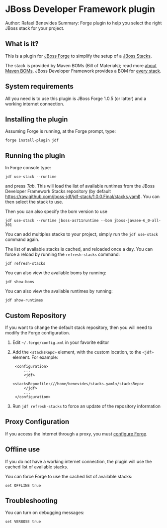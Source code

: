 JBoss Developer Framework plugin
=======
Author: Rafael Benevides
Summary: Forge plugin to help you select the right JBoss stack for your project.


What is it?
-----------

This is a plugin for [JBoss Forge](http://jboss.org/forge) to simplify the setup of a [JBoss Stacks](http://www.jboss.org/jdf/stack/stacks).

The stack is provided by Maven BOMs (Bill of Materials); read more [about Maven BOMs](http://maven.apache.org/guides/introduction/introduction-to-dependency-mechanism.html). JBoss Developer Framework provides a BOM for [every stack](http://www.jboss.org/jdf/stack/jboss-bom/).


System requirements
-------------------

All you need is to use this plugin is JBoss Forge 1.0.5 (or latter) and a working internet connection.


Installing the plugin
---------------------

Assuming Forge is running, at the Forge prompt, type:

    forge install-plugin jdf


Running the plugin
-------------------

In Forge console type:

    jdf use-stack --runtime

and press _Tab_. This will load the list of available runtimes from the JBoss Developer Framework Stacks repository (by default <https://raw.github.com/jboss-jdf/jdf-stack/1.0.0.Final/stacks.yaml>). You can then select the stack to use.

Then you can also specify the bom version to use

    jdf use-stack --runtime jboss-as711runtime --bom jboss-javaee-6_0-all-301

You can add multiples stacks to your project, simply run the `jdf use-stack` command again.

The list of available stacks is cached, and reloaded once a day. You can force a reload by running the `refresh-stacks` command:

    jdf refresh-stacks

You can also view the available boms by running:

    jdf show-boms

You can also view the available runtimes by running:

    jdf show-runtimes

Custom Repository
-----------------

If you want to change the default stack repository, then you will need to modify the Forge configuration.

1. Edit `~/.forge/config.xml` in your favorite editor
2. Add the `<stacksRepo>` element, with the custom location, to the `<jdf>` element. For example:  

        <configuration> 
            ...
            <jdf> 
                <stacksRepo>file:///home/benevides/stacks.yaml</stacksRepo> 
            </jdf>
            ... 
        </configuration> 

3. Run `jdf refresh-stacks` to force an update of the repository information

Proxy Configuration
-------------------
If you access the Internet through a proxy, you must [configure Forge](https://docs.jboss.org/author/display/FORGE/Configure+HTTP+Proxy).

Offline use
------------

If you do not have a working internet connection, the plugin will use the cached list of available stacks.

You can force Forge to use the cached list of available stacks:  

    set OFFLINE true


Troubleshooting
---------------

You can turn on debugging messages:   
   
    set VERBOSE true

